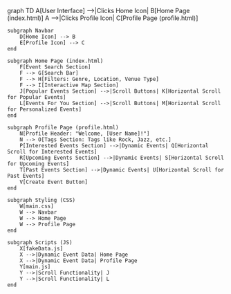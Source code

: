 graph TD
    A[User Interface] -->|Clicks Home Icon| B[Home Page (index.html)]
    A -->|Clicks Profile Icon| C[Profile Page (profile.html)]

    subgraph Navbar
        D[Home Icon] --> B
        E[Profile Icon] --> C
    end

    subgraph Home Page (index.html)
        F[Event Search Section]
        F --> G[Search Bar]
        F --> H[Filters: Genre, Location, Venue Type]
        F --> I[Interactive Map Section]
        J[Popular Events Section] -->|Scroll Buttons| K[Horizontal Scroll for Popular Events]
        L[Events For You Section] -->|Scroll Buttons| M[Horizontal Scroll for Personalized Events]
    end

    subgraph Profile Page (profile.html)
        N[Profile Header: "Welcome, [User Name]!"]
        N --> O[Tags Section: Tags like Rock, Jazz, etc.]
        P[Interested Events Section] -->|Dynamic Events| Q[Horizontal Scroll for Interested Events]
        R[Upcoming Events Section] -->|Dynamic Events| S[Horizontal Scroll for Upcoming Events]
        T[Past Events Section] -->|Dynamic Events| U[Horizontal Scroll for Past Events]
        V[Create Event Button]
    end

    subgraph Styling (CSS)
        W[main.css]
        W --> Navbar
        W --> Home Page
        W --> Profile Page
    end

    subgraph Scripts (JS)
        X[fakeData.js]
        X -->|Dynamic Event Data| Home Page
        X -->|Dynamic Event Data| Profile Page
        Y[main.js]
        Y -->|Scroll Functionality| J
        Y -->|Scroll Functionality| L
    end